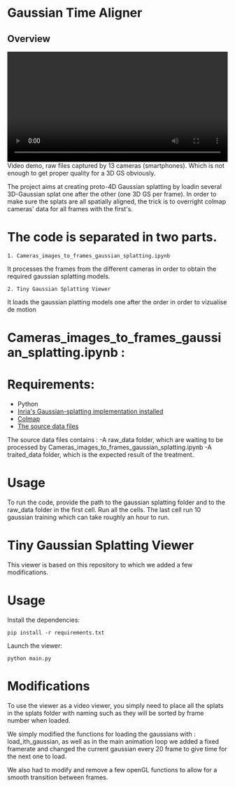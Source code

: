 # Gaussian Time Aligner

## Overview 
<video src="https://github.com/user-attachments/assets/46e2f885-07ff-4b1b-bc9e-237b8a9af875" controls width="100%"></video>
Video demo, raw files captured by 13 cameras (smartphones). Which is not enough to get proper quality for a 3D GS obviously.

The project aims at creating proto-4D Gaussian splatting by loadin several 3D-Gaussian splat one after the other (one 3D GS per frame).
In order to make sure the splats are all spatially aligned, the trick is to overright colmap cameras' data for all frames with the first's.

# The code is separated in two parts.

	1. Cameras_images_to_frames_gaussian_splatting.ipynb

It processes the frames from the different cameras in order to obtain the required gaussian splatting models.

	2. Tiny Gaussian Splatting Viewer 

It loads the gaussian platting models one after the order in order to vizualise de motion

# Cameras_images_to_frames_gaussian_splatting.ipynb :

# Requirements:

- Python
- [Inria's Gaussian-splatting implementation installed](https://github.com/graphdeco-inria/gaussian-splatting)
- [Colmap](https://colmap.github.io/install.html)
- [The source data files](https://we.tl/t-sPWec4L4ns)

The source data files contains :
-A raw_data folder, which are waiting to be processed by Cameras_images_to_frames_gaussian_splatting.ipynb
-A traited_data folder, which is the expected result of the treatment.

# Usage

To run the code, provide the path to the gaussian splatting folder and to the raw_data folder in the first cell. 
Run all the cells.
The last cell run 10 gaussian training which can take roughly an hour to run.


# Tiny Gaussian Splatting Viewer

This viewer is based on this repository to which we added a few modifications.

# Usage
Install the dependencies:
```
pip install -r requirements.txt
```

Launch the viewer:
```
python main.py
```

# Modifications

To use the viewer as a video viewer, you simply need to place all the splats in the splats folder with naming such as they will be sorted by frame number when loaded.

We simply modified the functions for loading the gaussians with : load_ith_gaussian, as well as in the main animation loop we added a fixed framerate and changed the current gaussian every 20 frame to give time for the next one to load.

We also had to modify and remove a few openGL functions to allow for a smooth transition between frames.


